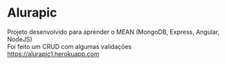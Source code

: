 # Alurapic<br>
Projeto desenvolvido para aprender o MEAN (MongoDB, Express, Angular, NodeJS)<br>
Foi feito um CRUD com algumas validações <br>
https://alurapic1.herokuapp.com
